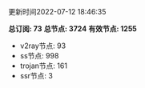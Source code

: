 更新时间2022-07-12 18:46:35

**总订阅: 73**
**总节点: 3724**
**有效节点: 1255**
- v2ray节点: 93
- ss节点: 998
- trojan节点: 161
- ssr节点: 3
